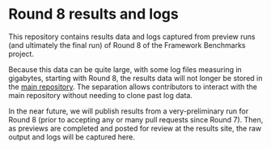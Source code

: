 Round 8 results and logs
========================

This repository contains results data and logs captured from preview runs (and ultimately the final run) of Round 8 of the Framework Benchmarks project.

Because this data can be quite large, with some log files measuring in gigabytes, starting with Round 8, the results data will not longer be stored in the [main repository](https://github.com/TechEmpower/FrameworkBenchmarks/).  The separation allows contributors to interact with the main repository without needing to clone past log data.

In the near future, we will publish results from a very-preliminary run for Round 8 (prior to accepting any or many pull requests since Round 7).  Then, as previews are completed and posted for review at the results site, the raw output and logs will be captured here.
